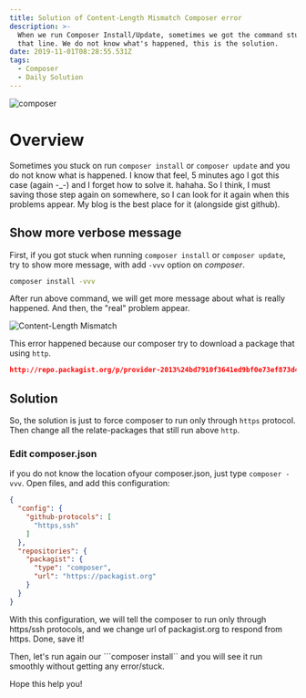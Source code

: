 ```yaml
---
title: Solution of Content-Length Mismatch Composer error
description: >-
  When we run Composer Install/Update, sometimes we got the command stuck on
  that line. We do not know what's happened, this is the solution.
date: 2019-11-01T08:28:55.531Z
tags:
  - Composer
  - Daily Solution
---
```

![composer](/images/uploads/composer.png "composer")

# Overview

Sometimes you stuck on run `composer install` or `composer update` and you do not know what is happened. I know that feel, 5 minutes ago I got this case (again -_-) and I forget how to solve it. hahaha.
So I think, I must saving those step again on somewhere, so I can look for it again when this problems appear. My blog is the best place for it (alongside gist github).

## Show more verbose message

First, if you got stuck when running `composer install` or `composer update`, try to show more message, with add `-vvv` option on _composer_.

```bash
composer install -vvv
```

After run above command, we will get more message about what is really happened. And then, the "real" problem appear.

![Content-Length Mismatch](/images/uploads/composer-2.png "Content-Length Mismatch")

This error happened because our composer try to download a package that using ``http``. 

```json
http://repo.packagist.org/p/provider-2013%24bd7910f3641ed9bf0e73ef873d4c8f0f83d999a62ada5eee0c03fc6a7db037bf.json
```

## Solution

So, the solution is just to force composer to run only through `https` protocol. Then change all the relate-packages that still run above `http`.

### Edit composer.json

if you do not know the location ofyour composer.json, just type ``composer -vvv``.
Open files, and add this configuration:

```json
{
  "config": {
    "github-protocols": [
      "https,ssh"
    ]
  },
  "repositories": {
    "packagist": {
      "type": "composer",
      "url": "https://packagist.org"
    }
  }
}
```

With this configuration, we will tell the composer to run only through https/ssh protocols, and we change url of packagist.org to respond from https. Done, save it!

Then, let's run again our ```composer install`` and you will see it run smoothly without getting any error/stuck.

Hope this help you! 
